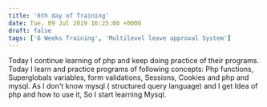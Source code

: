 ```yaml
---
title: '6th day of Training'
date: Tue, 09 Jul 2019 16:25:00 +0000
draft: false
tags: ['6 Weeks Training', 'Multilevel leave approval System']
---
```


Today I continue learning of php and keep doing practice of their programs. Today I learn and practice programs of following concepts: Php functions, Superglobals variables, form validations, Sessions, Cookies and php and mysql. As I don't know mysql ( structured query language) and I get Idea of php and how to use it, So I start learning Mysql.